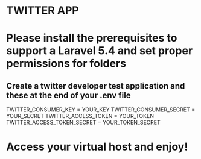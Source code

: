 # TWITTER APP

# Please install the prerequisites to support a Laravel 5.4 and set proper permissions for folders

## Create a twitter developer test application and these at the end of your .env file

TWITTER_CONSUMER_KEY = YOUR_KEY
TWITTER_CONSUMER_SECRET = YOUR_SECRET
TWITTER_ACCESS_TOKEN = 	YOUR_TOKEN
TWITTER_ACCESS_TOKEN_SECRET = YOUR_TOKEN_SECRET

# Access your virtual host and enjoy!